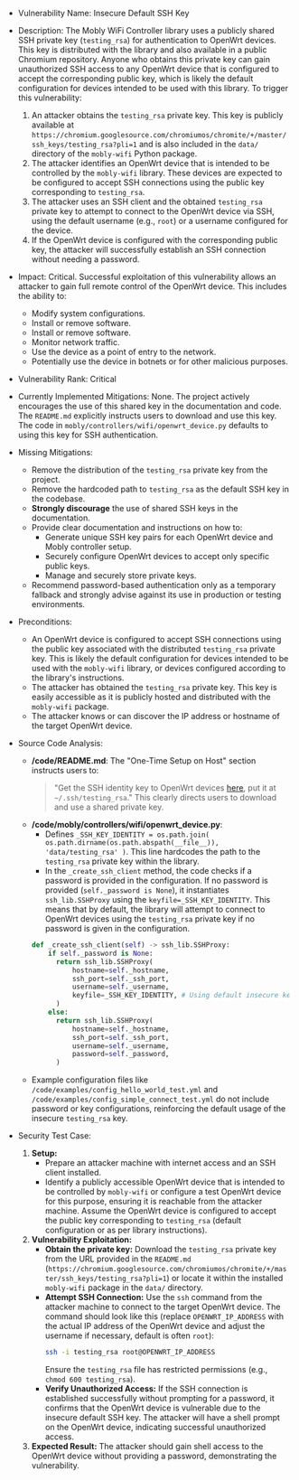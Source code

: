 - Vulnerability Name: Insecure Default SSH Key
- Description: The Mobly WiFi Controller library uses a publicly shared SSH private key (`testing_rsa`) for authentication to OpenWrt devices. This key is distributed with the library and also available in a public Chromium repository. Anyone who obtains this private key can gain unauthorized SSH access to any OpenWrt device that is configured to accept the corresponding public key, which is likely the default configuration for devices intended to be used with this library.
    To trigger this vulnerability:
    1.  An attacker obtains the `testing_rsa` private key. This key is publicly available at `https://chromium.googlesource.com/chromiumos/chromite/+/master/ssh_keys/testing_rsa?pli=1` and is also included in the `data/` directory of the `mobly-wifi` Python package.
    2.  The attacker identifies an OpenWrt device that is intended to be controlled by the `mobly-wifi` library. These devices are expected to be configured to accept SSH connections using the public key corresponding to `testing_rsa`.
    3.  The attacker uses an SSH client and the obtained `testing_rsa` private key to attempt to connect to the OpenWrt device via SSH, using the default username (e.g., `root`) or a username configured for the device.
    4.  If the OpenWrt device is configured with the corresponding public key, the attacker will successfully establish an SSH connection without needing a password.

- Impact: Critical. Successful exploitation of this vulnerability allows an attacker to gain full remote control of the OpenWrt device. This includes the ability to:
    -  Modify system configurations.
    -  Install or remove software.
    -  Install or remove software.
    -  Monitor network traffic.
    -  Use the device as a point of entry to the network.
    -  Potentially use the device in botnets or for other malicious purposes.

- Vulnerability Rank: Critical

- Currently Implemented Mitigations: None. The project actively encourages the use of this shared key in the documentation and code. The `README.md` explicitly instructs users to download and use this key. The code in `mobly/controllers/wifi/openwrt_device.py` defaults to using this key for SSH authentication.

- Missing Mitigations:
    -  Remove the distribution of the `testing_rsa` private key from the project.
    -  Remove the hardcoded path to `testing_rsa` as the default SSH key in the codebase.
    -  **Strongly discourage** the use of shared SSH keys in the documentation.
    -  Provide clear documentation and instructions on how to:
        -  Generate unique SSH key pairs for each OpenWrt device and Mobly controller setup.
        -  Securely configure OpenWrt devices to accept only specific public keys.
        -  Manage and securely store private keys.
    -  Recommend password-based authentication only as a temporary fallback and strongly advise against its use in production or testing environments.

- Preconditions:
    -  An OpenWrt device is configured to accept SSH connections using the public key associated with the distributed `testing_rsa` private key. This is likely the default configuration for devices intended to be used with the `mobly-wifi` library, or devices configured according to the library's instructions.
    -  The attacker has obtained the `testing_rsa` private key. This key is easily accessible as it is publicly hosted and distributed with the `mobly-wifi` package.
    -  The attacker knows or can discover the IP address or hostname of the target OpenWrt device.

- Source Code Analysis:
    -  **/code/README.md**: The "One-Time Setup on Host" section instructs users to:
        > "Get the SSH identity key to OpenWrt devices [here](https://chromium.googlesource.com/chromiumos/chromite/+/master/ssh_keys/testing_rsa?pli=1), put it at `~/.ssh/testing_rsa`."
        This clearly directs users to download and use a shared private key.
    -  **/code/mobly/controllers/wifi/openwrt_device.py**:
        -  Defines `_SSH_KEY_IDENTITY = os.path.join( os.path.dirname(os.path.abspath(__file__)), 'data/testing_rsa' )`. This line hardcodes the path to the `testing_rsa` private key within the library.
        -  In the `_create_ssh_client` method, the code checks if a password is provided in the configuration. If no password is provided (`self._password is None`), it instantiates `ssh_lib.SSHProxy` using the `keyfile=_SSH_KEY_IDENTITY`. This means that by default, the library will attempt to connect to OpenWrt devices using the `testing_rsa` private key if no password is given in the configuration.
        ```python
        def _create_ssh_client(self) -> ssh_lib.SSHProxy:
            if self._password is None:
              return ssh_lib.SSHProxy(
                  hostname=self._hostname,
                  ssh_port=self._ssh_port,
                  username=self._username,
                  keyfile=_SSH_KEY_IDENTITY, # Using default insecure key
              )
            else:
              return ssh_lib.SSHProxy(
                  hostname=self._hostname,
                  ssh_port=self._ssh_port,
                  username=self._username,
                  password=self._password,
              )
        ```
    -  Example configuration files like `/code/examples/config_hello_world_test.yml` and `/code/examples/config_simple_connect_test.yml` do not include password or key configurations, reinforcing the default usage of the insecure `testing_rsa` key.

- Security Test Case:
    1.  **Setup:**
        -  Prepare an attacker machine with internet access and an SSH client installed.
        -  Identify a publicly accessible OpenWrt device that is intended to be controlled by `mobly-wifi` or configure a test OpenWrt device for this purpose, ensuring it is reachable from the attacker machine. Assume the OpenWrt device is configured to accept the public key corresponding to `testing_rsa` (default configuration or as per library instructions).
    2.  **Vulnerability Exploitation:**
        -  **Obtain the private key:** Download the `testing_rsa` private key from the URL provided in the `README.md` (`https://chromium.googlesource.com/chromiumos/chromite/+/master/ssh_keys/testing_rsa?pli=1`) or locate it within the installed `mobly-wifi` package in the `data/` directory.
        -  **Attempt SSH Connection:** Use the `ssh` command from the attacker machine to connect to the target OpenWrt device. The command should look like this (replace `OPENWRT_IP_ADDRESS` with the actual IP address of the OpenWrt device and adjust the username if necessary, default is often `root`):
            ```bash
            ssh -i testing_rsa root@OPENWRT_IP_ADDRESS
            ```
            Ensure the `testing_rsa` file has restricted permissions (e.g., `chmod 600 testing_rsa`).
        -  **Verify Unauthorized Access:** If the SSH connection is established successfully without prompting for a password, it confirms that the OpenWrt device is vulnerable due to the insecure default SSH key. The attacker will have a shell prompt on the OpenWrt device, indicating successful unauthorized access.
    3.  **Expected Result:** The attacker should gain shell access to the OpenWrt device without providing a password, demonstrating the vulnerability.